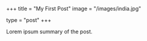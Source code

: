 +++
title = "My First Post"
image = "/images/india.jpg"

type = "post"
+++

Lorem ipsum summary of the post.
